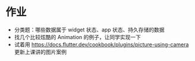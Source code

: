 # 作业

- 分类题：哪些数据属于 widget 状态、app 状态、持久存储的数据
- 找几个比较炫酷的 Animation 的例子，让同学实现一下
- 试着用 https://docs.flutter.dev/cookbook/plugins/picture-using-camera 更新上课讲的图片案例
